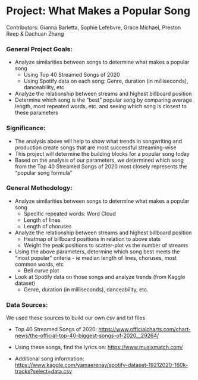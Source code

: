 # Project: What Makes a Popular Song
Contributors: Gianna Barletta, Sophie Lefebvre, Grace Michael, Preston Reep & Dachuan Zhang

### General Project Goals:
- Analyze similarities between songs to determine what makes a popular song
  - Using Top 40 Streamed Songs of 2020
  - Using Spotify data on each song: Genre, duration (in milliseconds), danceability, etc
- Analyze the relationship between streams and highest billboard position
- Determine which song is the “best” popular song by comparing average length, most repeated words, etc. and seeing which song is closest to these parameters

### Significance:
- The analysis above will help to show what trends in songwriting and production create songs that are most successful streaming-wise
- This project will determine the building blocks for a popular song today
- Based on the analysis of our parameters, we determined which song from the Top 40 Streamed Songs of 2020 most closely represents the “popular song formula”

### General Methodology:
- Analyze similarities between songs to determine what makes a popular song
  - Specific repeated words: Word Cloud
  - Length of lines 
  - Length of choruses 
- Analyze the relationship between streams and highest billboard position
  - Heatmap of billboard positions in relation to above stats
  - Weight the peak positions to scatter-plot vs the number of streams
- Using the above parameters, determine which song best meets the “most popular” criteria - ie median length of lines, choruses, most common words, etc
  - Bell curve plot
- Look at Spotify data on those songs and analyze trends (from Kaggle dataset)
  - Genre, duration (in milliseconds), danceability, etc.


### Data Sources:
We used these sources to build our own csv and txt files
- Top 40 Streamed Songs of 2020: https://www.officialcharts.com/chart-news/the-official-top-40-biggest-songs-of-2020__29264/ 

- Using these songs, find the lyrics on: https://www.musixmatch.com/ 

- Additional song information: https://www.kaggle.com/yamaerenay/spotify-dataset-19212020-160k-tracks?select=data.csv
